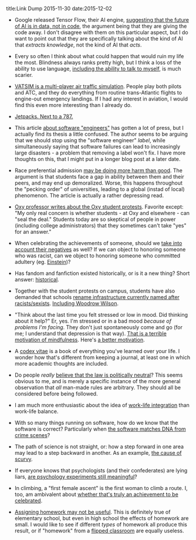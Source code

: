 title:Link Dump 2015-11-30
date:2015-12-02

* Google released Tensor Flow, their AI engine, [suggesting that the future of AI is in data, not in code](http://www.wired.com/2015/11/google-open-sourcing-tensorflow-shows-ais-future-is-data-not-code/), the argument being that they are giving the code away. I don't disagree with them on this particular aspect, but I do want to point out that they are specifically talking about the kind of AI that *extracts knowledge*, not the kind of AI that *acts*.

* Every so often I think about what could happen that would ruin my life the most. Blindness always ranks pretty high, but I think a loss of the ability to use language, [including the ability to talk to myself](http://nautil.us/issue/30/identity/what-happens-when-you-cant-talk-to-yourself), is much scarier.

* [VATSIM is a multi-player air traffic simulation](http://www.rockpapershotgun.com/2015/11/18/vatsim/). People play both pilots and ATC, and they do everything from routine trans-Atlantic flights to engine-out emergency landings. If I had any interest in aviation, I would find this even more interesting than I already do.

* [Jetpacks. Next to a 787.](http://www.wired.co.uk/news/archive/2015-11/05/jetman-fly-plane-emirates-dubai)

* This article [about software "engineers"](http://www.theatlantic.com/technology/archive/2015/11/programmers-should-not-call-themselves-engineers/414271/) has gotten a lot of press, but I actually find its thesis a little confused. The author seems to be arguing that we should stop using the "software engineer" *label*, while simultaneously saying that software failures can lead to increasingly large disasters - a problem that removing a label won't fix. I have more thoughts on this, that I might put in a longer blog post at a later date.

* Race preferential admission [may be doing more harm than good](http://www.heritage.org/research/reports/2015/08/a-dubious-expediency-how-race-preferential-admissions-policies-on-campus-hurt-minority-students). The argument is that students face a gap in ability between them and their peers, and may end up demoralized. Worse, this happens throughout the "pecking order" of universities, leading to a global (instad of local) phenomenon. The article is actually a rather depressing read.

* [Oxy professor writes about the Oxy student protests](http://www.huffingtonpost.com/peter-dreier/the-new-wave-of-campus-pr_b_8635580.html). Favorite except: "My only real concern is whether students - at Oxy and elsewhere - can "seal the deal." Students today are so skeptical of people in power (including college administrators) that they sometimes can't take "yes" for an answer."

* When celebrating the achievements of someone, should we [take into account their negatives](http://dailynous.com/2015/11/23/the-ethics-of-honoring/) as well? If we can object to honoring someone who was racist, can we object to honoring someone who committed adultery (eg. [Einstein](http://www.theguardian.com/science/2006/jul/11/internationalnews))?

* Has fandom and fanfiction existed historically, or is it a new thing? Short answer: [historical](http://michaelblume.tumblr.com/post/131849560304/persian-slipper-teashoesandhair-ogress).

* Together with the student protests on campus, students have also demanded that schools [rename infrastructure currently named after racists/sexists](http://dailynous.com/2015/11/23/the-ethics-of-honoring/). [Including Woodrow Wilson](http://www.newyorker.com/culture/cultural-comment/names-in-the-ivy-league).

* "Think about the last time you felt stressed or low in mood. Did thinking about it help?" Er, yes. I'm stressed or in a bad mood *because of problems I'm facing*. They don't just spontaneously come and go (for me; I understand that depression is that way). [That is a terrible motivation of mindfulness](http://claritypsych.com.au/whats-the-deal-with-mindfulness/). Here's [a better motivation](https://youtu.be/pVTDMA8w2m0?t=43s).

* A [codex vitae](http://wayoftheduck.com/codex-vitae) is a book of everything you've learned over your life. I wonder how that's different from keeping a journal, at least one in which more academic thoughts are included.

* Do people *really* [believe that the law is politically neutral](http://faculty.msb.edu/hasnasj/GTWebSite/MythWeb.htm)? This seems obvious to me, and is merely a specific instance of the more general observation that *all* man-made rules are arbitrary. They should all be considered before being followed.

* I am much more enthusiastic about the idea of [work-life integration](https://medium.com/life-travel-work/f-ck-work-life-balance-8b575bb9084a) than work-life balance.

* With so many things running on software, how do we know that the software is correct? Particularly when [the software matches DNA from crime scenes](http://arstechnica.com/tech-policy/2015/10/secret-source-code-pronounces-you-guilty-as-charged/)?

* The path of science is not straight, or: how a step forward in one area may lead to a step backward in another. As an example, [the cause of scurvy](http://www.idlewords.com/2010/03/scott_and_scurvy.htm).

* If everyone knows that psychologists (and their confederates) are lying liars, [are psychology experiments still meaningful](https://aeon.co/essays/is-it-ok-for-psychologists-to-deceive-their-test-subjects)?

* In climbing, a "first female ascent" is the first woman to climb a route. I, too, am ambivalent about [whether that's truly an achievement to be celebrated](http://eveningsends.com/climbing/the-curse-of-the-first-female-ascent/).

* [Assigning homework may not be useful](https://www.washingtonpost.com/news/answer-sheet/wp/2012/11/26/homework-an-unnecessary-evil-surprising-findings-from-new-research/?postshare=4631445780707731). This is definitely true of elementary school, but even in high school the effects of homework are small. I would like to see if different *types* of homework all produce this result, or if "homework" from a [flipped classroom](https://en.wikipedia.org/wiki/Flipped_classroom) are equally useless.
